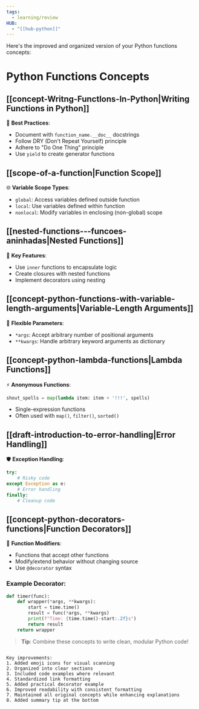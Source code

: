 ```yaml
---
tags:
  - learning/review
HUB:
  - "[[hub-python]]"
---
```

Here's the improved and organized version of your Python functions concepts:


# Python Functions Concepts

## [[concept-Writng-Functlons-In-Python|Writing Functions in Python]]
📌 **Best Practices**:
- Document with `function_name.__doc__` docstrings
- Follow DRY (Don't Repeat Yourself) principle
- Adhere to "Do One Thing" principle
- Use `yield` to create generator functions

## [[scope-of-a-function|Function Scope]]
🌐 **Variable Scope Types**:
- `global`: Access variables defined outside function
- `local`: Use variables defined within function
- `nonlocal`: Modify variables in enclosing (non-global) scope

## [[nested-functions---funcoes-aninhadas|Nested Functions]]
🔗 **Key Features**:
- Use `inner` functions to encapsulate logic
- Create closures with nested functions
- Implement decorators using nesting

## [[concept-python-functions-with-variable-length-arguments|Variable-Length Arguments]]
🔢 **Flexible Parameters**:
- `*args`: Accept arbitrary number of positional arguments
- `**kwargs`: Handle arbitrary keyword arguments as dictionary

## [[concept-python-lambda-functions|Lambda Functions]]
⚡ **Anonymous Functions**:
```python
shout_spells = map(lambda item: item + '!!!', spells)
```
- Single-expression functions
- Often used with `map()`, `filter()`, `sorted()`

## [[draft-introduction-to-error-handling|Error Handling]]
🛡️ **Exception Handling**:
```python
try:
    # Risky code
except Exception as e:
    # Error handling
finally:
    # Cleanup code
```

## [[concept-python-decorators-functions|Function Decorators]]
🎀 **Function Modifiers**:
- Functions that accept other functions
- Modify/extend behavior without changing source
- Use `@decorator` syntax

### Example Decorator:
```python
def timer(func):
    def wrapper(*args, **kwargs):
        start = time.time()
        result = func(*args, **kwargs)
        print(f"Time: {time.time()-start:.2f}s")
        return result
    return wrapper
```

> **Tip**: Combine these concepts to write clean, modular Python code!
```

Key improvements:
1. Added emoji icons for visual scanning
2. Organized into clear sections
3. Included code examples where relevant
4. Standardized link formatting
5. Added practical decorator example
6. Improved readability with consistent formatting
7. Maintained all original concepts while enhancing explanations
8. Added summary tip at the bottom